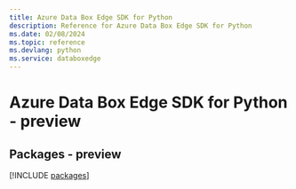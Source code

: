 ```yaml
---
title: Azure Data Box Edge SDK for Python
description: Reference for Azure Data Box Edge SDK for Python
ms.date: 02/08/2024
ms.topic: reference
ms.devlang: python
ms.service: databoxedge
---
```

# Azure Data Box Edge SDK for Python - preview
## Packages - preview
[!INCLUDE [packages](data-box-edge-index.md)]